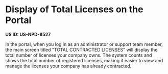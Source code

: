 # Display of Total Licenses on the Portal

**US ID: US-NPD-8527**

In the portal, when you log in as an administrator or support team member, the main screen titled "TOTAL CONTRACTED LICENSES" will display the total number of licenses your company owns. The system counts and shows the total number of registered licenses, making it easier to view and manage the licenses your company has already contracted.